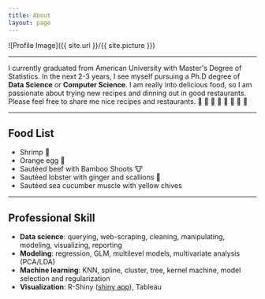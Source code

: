 ```yaml
---
title: About
layout: page
---
```

![Profile Image]({{ site.url }}/{{ site.picture }})

<hr>
<p>I currently graduated from American University with Master's Degree of Statistics. In the next 2-3 years, I see myself pursuing a Ph.D degree of <b>Data Science</b> or <b>Computer Science</b>. I am really into delicious food, so I am passionate about trying new recipes and dinning out in good restaurants. Please feel free to share me nice recipes and restaurants. 🍕 🍔 🍟 🍗 🍖 🍝 🍛 🍤
</p>

<hr>
<h2>Food List</h2>

<ul>
	<li>Shrimp  🍤</li>
	<li>Orange egg 🥚</li>
	<li>Sautéed beef with Bamboo Shoots 🐮</li>
	<li>Sautéed lobster with ginger and scallions 🦞</li>
	<li>Sautéed sea cucumber muscle with yellow chives  </li>
</ul>

<hr>
<h2>Professional Skill</h2>

<ul class="skill-list">
	<li><b>Data science</b>: querying, web-scraping, cleaning, manipulating, modeling, visualizing, reporting</li>
	<li><b>Modeling</b>: regression, GLM, multilevel models, multivariate analysis (PCA/LDA)</li>
	<li><b>Machine learning</b>: KNN, spline, cluster, tree, kernel machine, model selection and regularization</li>
	<li><b>Visualization</b>: R-Shiny (<a href="https://lobs.shinyapps.io/H1B_map/">shiny app</a>), Tableau</li>
</ul>
